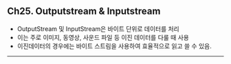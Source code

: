 Ch25. Outputstream & Inputstream
---
- OutputStream 및 InputStream은 바이트 단위로 데이터를 처리
- 이는 주로 이미지, 동영상, 사운드 파일 등 이진 데이터를 다룰 때 사용
- 이진데이터의 경우에는 바이트 스트림을 사용하여 효율적으로 읽고 쓸 수 있음.
---
